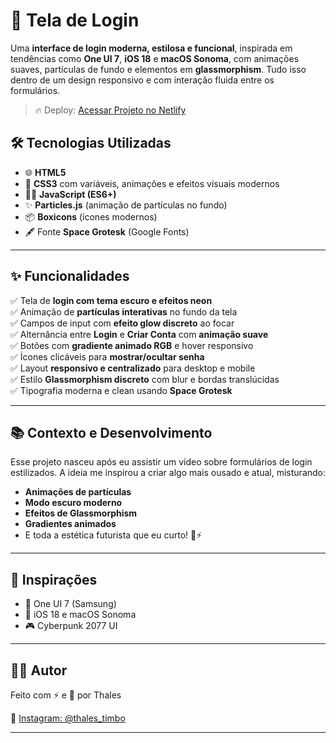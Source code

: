 # 🚀 Tela de Login

Uma **interface de login moderna, estilosa e funcional**, inspirada em tendências como **One UI 7**, **iOS 18** e **macOS Sonoma**, com animações suaves, partículas de fundo e elementos em **glassmorphism**. Tudo isso dentro de um design responsivo e com interação fluida entre os formulários.

> 🔥 Deploy: [Acessar Projeto no Netlify](https://grand-crumble-7e4126.netlify.app/)

## 🛠️ Tecnologias Utilizadas

- 🌐 **HTML5**
- 🎨 **CSS3** com variáveis, animações e efeitos visuais modernos
- 🧑‍💻 **JavaScript (ES6+)**
- ✨ **Particles.js** (animação de partículas no fundo)
- 📦 **Boxicons** (ícones modernos)
- 🖋️ Fonte **Space Grotesk** (Google Fonts)

---

## ✨ Funcionalidades

✅ Tela de **login com tema escuro e efeitos neon**  
✅ Animação de **partículas interativas** no fundo da tela  
✅ Campos de input com **efeito glow discreto** ao focar  
✅ Alternância entre **Login** e **Criar Conta** com **animação suave**  
✅ Botões com **gradiente animado RGB** e hover responsivo  
✅ Ícones clicáveis para **mostrar/ocultar senha**  
✅ Layout **responsivo e centralizado** para desktop e mobile  
✅ Estilo **Glassmorphism discreto** com blur e bordas translúcidas  
✅ Tipografia moderna e clean usando **Space Grotesk**  

---

## 📚 Contexto e Desenvolvimento

Esse projeto nasceu após eu assistir um vídeo sobre formulários de login estilizados. A ideia me inspirou a criar algo mais ousado e atual, misturando:
- **Animações de partículas**
- **Modo escuro moderno**
- **Efeitos de Glassmorphism**
- **Gradientes animados**
- E toda a estética futurista que eu curto! 🌌⚡

---

## 🎨 Inspirações

- 📱 One UI 7 (Samsung)  
- 🍎 iOS 18 e macOS Sonoma  
- 🎮 Cyberpunk 2077 UI  

---

## 👨‍💻 Autor

Feito com ⚡ e 💙 por Thales

📱 [Instagram: @thales_timbo](https://www.instagram.com/thales_timbo/)  

---
